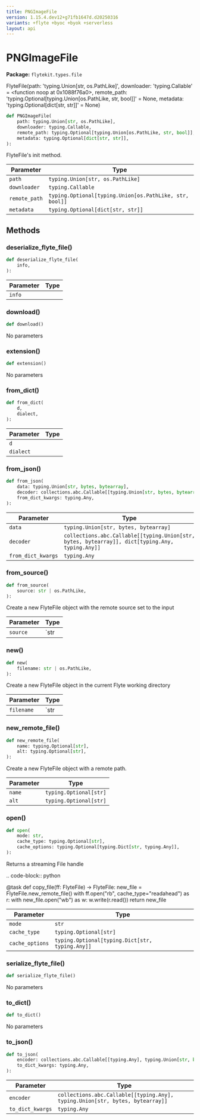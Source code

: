 ```yaml
---
title: PNGImageFile
version: 1.15.4.dev12+g71fb1647d.d20250316
variants: +flyte +byoc +byok +serverless
layout: api
---
```


# PNGImageFile

**Package:** `flytekit.types.file`

FlyteFile(path: 'typing.Union[str, os.PathLike]', downloader: 'typing.Callable' = <function noop at 0x1088f76a0>, remote_path: 'typing.Optional[typing.Union[os.PathLike, str, bool]]' = None, metadata: 'typing.Optional[dict[str, str]]' = None)


```python
def PNGImageFile(
    path: typing.Union[str, os.PathLike],
    downloader: typing.Callable,
    remote_path: typing.Optional[typing.Union[os.PathLike, str, bool]],
    metadata: typing.Optional[dict[str, str]],
):
```
FlyteFile's init method.



| Parameter | Type |
|-|-|
| `path` | `typing.Union[str, os.PathLike]` |
| `downloader` | `typing.Callable` |
| `remote_path` | `typing.Optional[typing.Union[os.PathLike, str, bool]]` |
| `metadata` | `typing.Optional[dict[str, str]]` |
## Methods

### deserialize_flyte_file()

```python
def deserialize_flyte_file(
    info,
):
```
| Parameter | Type |
|-|-|
| `info` |  |
### download()

```python
def download()
```
No parameters
### extension()

```python
def extension()
```
No parameters
### from_dict()

```python
def from_dict(
    d,
    dialect,
):
```
| Parameter | Type |
|-|-|
| `d` |  |
| `dialect` |  |
### from_json()

```python
def from_json(
    data: typing.Union[str, bytes, bytearray],
    decoder: collections.abc.Callable[[typing.Union[str, bytes, bytearray]], dict[typing.Any, typing.Any]],
    from_dict_kwargs: typing.Any,
):
```
| Parameter | Type |
|-|-|
| `data` | `typing.Union[str, bytes, bytearray]` |
| `decoder` | `collections.abc.Callable[[typing.Union[str, bytes, bytearray]], dict[typing.Any, typing.Any]]` |
| `from_dict_kwargs` | `typing.Any` |
### from_source()

```python
def from_source(
    source: str | os.PathLike,
):
```
Create a new FlyteFile object with the remote source set to the input


| Parameter | Type |
|-|-|
| `source` | `str | os.PathLike` |
### new()

```python
def new(
    filename: str | os.PathLike,
):
```
Create a new FlyteFile object in the current Flyte working directory


| Parameter | Type |
|-|-|
| `filename` | `str | os.PathLike` |
### new_remote_file()

```python
def new_remote_file(
    name: typing.Optional[str],
    alt: typing.Optional[str],
):
```
Create a new FlyteFile object with a remote path.



| Parameter | Type |
|-|-|
| `name` | `typing.Optional[str]` |
| `alt` | `typing.Optional[str]` |
### open()

```python
def open(
    mode: str,
    cache_type: typing.Optional[str],
    cache_options: typing.Optional[typing.Dict[str, typing.Any]],
):
```
Returns a streaming File handle

.. code-block:: python

@task
def copy_file(ff: FlyteFile) -> FlyteFile:
new_file = FlyteFile.new_remote_file()
with ff.open("rb", cache_type="readahead") as r:
with new_file.open("wb") as w:
w.write(r.read())
return new_file



| Parameter | Type |
|-|-|
| `mode` | `str` |
| `cache_type` | `typing.Optional[str]` |
| `cache_options` | `typing.Optional[typing.Dict[str, typing.Any]]` |
### serialize_flyte_file()

```python
def serialize_flyte_file()
```
No parameters
### to_dict()

```python
def to_dict()
```
No parameters
### to_json()

```python
def to_json(
    encoder: collections.abc.Callable[[typing.Any], typing.Union[str, bytes, bytearray]],
    to_dict_kwargs: typing.Any,
):
```
| Parameter | Type |
|-|-|
| `encoder` | `collections.abc.Callable[[typing.Any], typing.Union[str, bytes, bytearray]]` |
| `to_dict_kwargs` | `typing.Any` |
